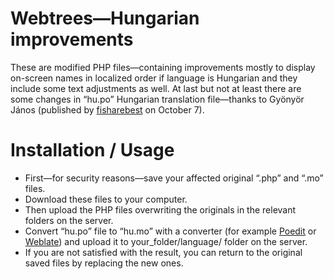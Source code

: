 # Webtrees—Hungarian improvements
These are modified PHP files—containing improvements mostly to display on-screen names in localized order if language is Hungarian and they include some text adjustments as well. At last but not at least there are some changes in “hu.po” Hungarian translation file—thanks to Gyönyör János (published by <a href="https://github.com/fisharebest/webtrees/commit/e1c58e6fe3d32e19454598497bbc67d6b749d957" target="_blank" title="Opens in new tab.">fisharebest</a> on October 7).

# Installation / Usage
<ul>
  <li>First—for security reasons—save your affected original “.php” and “.mo” files.</li>
  <li>Download these files to your computer.</li>
  <li>Then upload the PHP files overwriting the originals in the relevant folders on the server.</li>
  <li>Convert “hu.po” file to “hu.mo” with a converter (for example <a href="http://poedit.net/" target="_blank" title="Opens in new tab.">Poedit</a> or <a href="https://weblate.org/en/" target="_blank" title="Opens in new tab.">Weblate</a>) and upload it to your_folder/language/ folder on the server.</li>
  <li>If you are not satisfied with the result, you can return to the original saved files by replacing the new ones.</li>
</ul>
